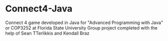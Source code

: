 # Connect4-Java

Connect 4 game developed in Java for "Advanced Programming with Java" or COP3252 at Florida State University
Group project completed with the help of Sean TTerlikkis and Kendall Braz
